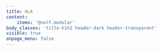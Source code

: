 ```yaml
---
title: HLA
content:
    items: '@self.modular'
body_classes: 'title-h1h2 header-dark header-transparent'
visible: true
onpage_menu: false
---
```


